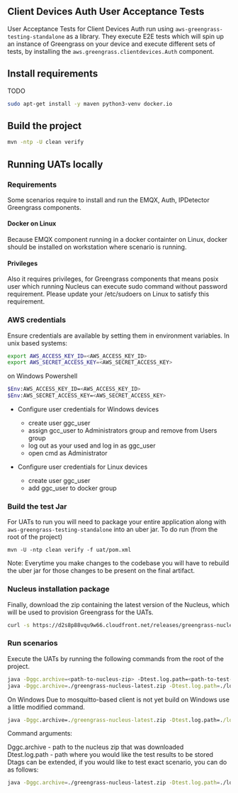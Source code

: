 ## Client Devices Auth User Acceptance Tests
User Acceptance Tests for Client Devices Auth run using `aws-greengrass-testing-standalone` as a library. They 
execute E2E
tests which will spin up an instance of Greengrass on your device and execute different sets of tests, by installing
the `aws.greengrass.clientdevices.Auth` component.

## Install requirements
TODO
```bash
sudo apt-get install -y maven python3-venv docker.io
```

## Build the project
```bash
mvn -ntp -U clean verify
```

## Running UATs locally

### Requirements
Some scenarios require to install and run the EMQX, Auth, IPDetector Greengrass components.

#### Docker on Linux
Because EMQX component running in a docker containter on Linux, docker should be installed on workstation where scenario is running.

#### Privileges
Also it requires privileges, for Greengrass components that means posix user which running Nucleus can execute sudo command without password requirement.
Please update your /etc/sudoers on Linux to satisfy this requirement.

### AWS credentials
Ensure credentials are available by setting them in environment variables. In unix based systems:

```bash
export AWS_ACCESS_KEY_ID=<AWS_ACCESS_KEY_ID>
export AWS_SECRET_ACCESS_KEY=<AWS_SECRET_ACCESS_KEY>
```

on Windows Powershell

```bash
$Env:AWS_ACCESS_KEY_ID=<AWS_ACCESS_KEY_ID>
$Env:AWS_SECRET_ACCESS_KEY=<AWS_SECRET_ACCESS_KEY>
```

- Configure user credentials for Windows devices
    - create user ggc_user
    - assign gcc_user to Administrators group and remove from Users group
    - log out as your used and log in as ggc_user
    - open cmd as Administrator


- Configure user credentials for Linux devices
    - create user ggc_user
    - add ggc_user to docker group

### Build the test Jar
For UATs to run you will need to package your entire application along with `aws-greengrass-testing-standalone` into
an uber jar. To do run (from the root of the project)

```
mvn -U -ntp clean verify -f uat/pom.xml
```

Note: Everytime you make changes to the codebase you will have to rebuild the uber jar for those changes to be present on the final artifact.

### Nucleus installation package
Finally, download the zip containing the latest version of the Nucleus, which will be used to provision Greengrass for the UATs.

```bash
curl -s https://d2s8p88vqu9w66.cloudfront.net/releases/greengrass-nucleus-latest.zip > greengrass-nucleus-latest.zip
```

### Run scenarios
Execute the UATs by running the following commands from the root of the project.

```bash
java -Dggc.archive=<path-to-nucleus-zip> -Dtest.log.path=<path-to-test-results-folder> -Dtags=GGMQ -jar <path-to-test-jar>
java -Dggc.archive=./greengrass-nucleus-latest.zip -Dtest.log.path=./logs -Dtags=GGMQ -jar uat/testing-features/target/client-devices-auth-testing-features.jar
```

On Windows
Due to mosquitto-based client is not yet build on Windows use a little modified command.
```cmd
java -Dggc.archive=./greengrass-nucleus-latest.zip -Dtest.log.path=./logs -Dtags="@GGMQ and not @mosquitto-c" -jar uat/testing-features/target/client-devices-auth-testing-features.jar
```

Command arguments:

Dggc.archive - path to the nucleus zip that was downloaded<br />
Dtest.log.path - path where you would like the test results to be stored<br />
Dtags can be extended, if you would like to test exact scenario, you can do as follows:<br />
```bash
java -Dggc.archive=./greengrass-nucleus-latest.zip -Dtest.log.path=./logs -Dtags="@GGMQ and @GGMQ-1-T1 and @sdk-java and @mqtt3" -jar uat/testing-features/target/client-devices-auth-testing-features.jar
```
